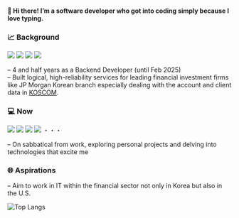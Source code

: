 #### 🙌 Hi there! I’m a software developer who got into coding simply **because I love typing**.  

### 📈 Background
<img src="https://img.shields.io/badge/Pro*C-A8B9CC?style=flat-square&logo=C&logoColor=white"/> <img src="https://img.shields.io/badge/Oracle-DA291C?style=flat-square"/> <img src="https://img.shields.io/badge/Python-3776AB?style=flat-square&logo=Python&logoColor=white"/> <img src="https://img.shields.io/badge/Linux-FCC624?style=flat-square&logo=Linux&logoColor=white"/>

– 4 and half years as a Backend Developer (until Feb 2025)  
– Built logical, high-reliability services for leading financial investment firms like JP Morgan Korean branch especially dealing with the account and client data in [KOSCOM](https://www.koscom.co.kr/eng/main.do?mobileYn=Y).
  
  

### 💻 Now
<img src="https://img.shields.io/badge/Java-16A5F3?style=flat-square&logo=Java&logoColor=white"/> <img src="https://img.shields.io/badge/Kotlin-7F52FF?style=flat-square&logo=Kotlin&logoColor=white"/> <img src="https://img.shields.io/badge/Spring Boot-6DB33F?style=flat-square&logo=springboot&logoColor=white"/> <img src="https://img.shields.io/badge/PostgreSQL-4169E1?style=flat-square&logo=PostgreSQL&logoColor=white"/> ・・・ 

– On sabbatical from work, exploring personal projects and delving into technologies that excite me  

### 🌐 Aspirations

– Aim to work in IT within the financial sector not only in Korea but also in the U.S.


![Top Langs](https://github-readme-stats.vercel.app/api/top-langs/?username=seongeun1&layout=compact)
